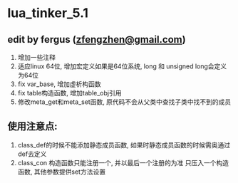 lua_tinker_5.1
==============

## edit by fergus (zfengzhen@gmail.com)
1. 增加一些注释
2. 适应linux 64位, 增加宏定义如果是64位系统,
   long 和 unsigned long会定义为64位
3. fix var_base, 增加虚析构函数
4. fix table构造函数, 增加table_obj引用
5. 修改meta_get和meta_set函数, 原代码不会从父类中查找子类中找不到的成员

## 使用注意点:
1. class_def的时候不能添加静态成员函数,
   如果时静态成员函数的时候需奥通过def去定义
2. class_con 构造函数只能注册一个, 并以最后一个注册的为准
   只压入一个构造函数, 其他参数提供set方法设置

